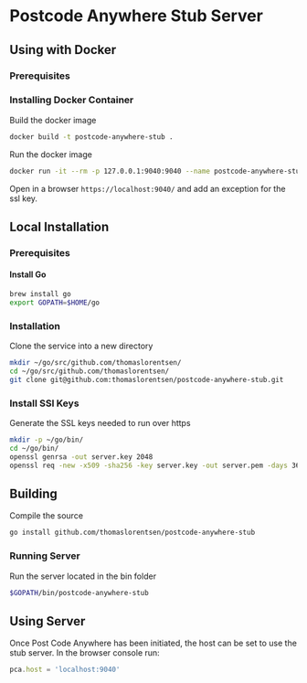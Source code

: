 # Postcode Anywhere Stub Server
## Using with Docker
### Prerequisites
### Installing Docker Container
Build the docker image
```bash
docker build -t postcode-anywhere-stub . 
```
Run the docker image
```bash
docker run -it --rm -p 127.0.0.1:9040:9040 --name postcode-anywhere-stub postcode-anywhere-stub  
```
Open in a browser ```https://localhost:9040/``` and add an exception for the ssl key.
## Local Installation
### Prerequisites
#### Install Go
```bash
brew install go
export GOPATH=$HOME/go
```
### Installation
Clone the service into a new directory
```bash
mkdir ~/go/src/github.com/thomaslorentsen/
cd ~/go/src/github.com/thomaslorentsen/
git clone git@github.com:thomaslorentsen/postcode-anywhere-stub.git
```
### Install SSl Keys
Generate the SSL keys needed to run over https
```bash
mkdir -p ~/go/bin/
cd ~/go/bin/
openssl genrsa -out server.key 2048
openssl req -new -x509 -sha256 -key server.key -out server.pem -days 3650
```
## Building
Compile the source
```bash
go install github.com/thomaslorentsen/postcode-anywhere-stub
```
### Running Server
Run the server located in the bin folder
```bash
$GOPATH/bin/postcode-anywhere-stub
```
## Using Server
Once Post Code Anywhere has been initiated, the host can be set to use the stub server.
In the browser console run:
```javascript
pca.host = 'localhost:9040'
```
